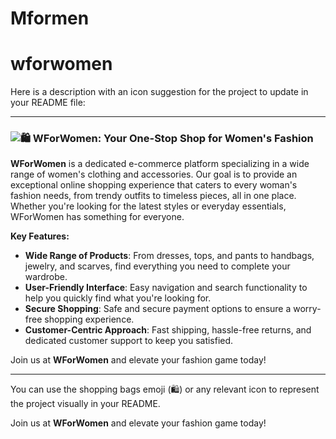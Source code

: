 # Mformen
# wforwomen

Here is a description with an icon suggestion for the project to update in your README file:

---

### ![🛍️](https://emojipedia-us.s3.amazonaws.com/source/skype/289/shopping-bags_1f6cd.png) **WForWomen: Your One-Stop Shop for Women's Fashion**

**WForWomen** is a dedicated e-commerce platform specializing in a wide range of women's clothing and accessories. Our goal is to provide an exceptional online shopping experience that caters to every woman's fashion needs, from trendy outfits to timeless pieces, all in one place. Whether you're looking for the latest styles or everyday essentials, WForWomen has something for everyone.

**Key Features:**
- **Wide Range of Products**: From dresses, tops, and pants to handbags, jewelry, and scarves, find everything you need to complete your wardrobe.
- **User-Friendly Interface**: Easy navigation and search functionality to help you quickly find what you're looking for.
- **Secure Shopping**: Safe and secure payment options to ensure a worry-free shopping experience.
- **Customer-Centric Approach**: Fast shipping, hassle-free returns, and dedicated customer support to keep you satisfied.

Join us at **WForWomen** and elevate your fashion game today!

---

You can use the shopping bags emoji (🛍️) or any relevant icon to represent the project visually in your README.

Join us at **WForWomen** and elevate your fashion game today!
